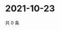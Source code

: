 # 2021-10-23

共 0 条

<!-- BEGIN WEIBO -->
<!-- 最后更新时间 Sat Oct 23 2021 13:07:35 GMT+0800 (China Standard Time) -->

<!-- END WEIBO -->
